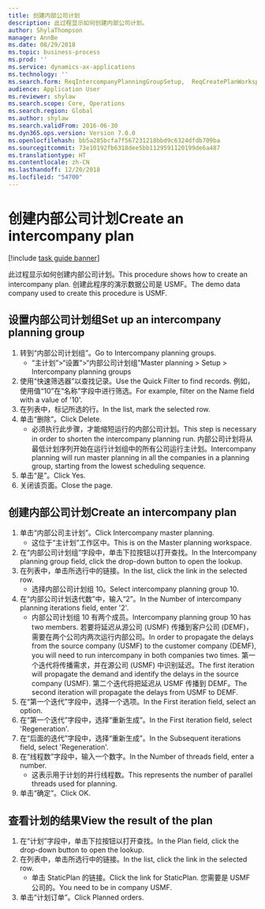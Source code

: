 ```yaml
---
title: 创建内部公司计划
description: 此过程显示如何创建内部公司计划。
author: ShylaThompson
manager: AnnBe
ms.date: 08/29/2018
ms.topic: business-process
ms.prod: ''
ms.service: dynamics-ax-applications
ms.technology: ''
ms.search.form: ReqIntercompanyPlanningGroupSetup,  ReqCreatePlanWorkspace
audience: Application User
ms.reviewer: shylaw
ms.search.scope: Core, Operations
ms.search.region: Global
ms.author: shylaw
ms.search.validFrom: 2016-06-30
ms.dyn365.ops.version: Version 7.0.0
ms.openlocfilehash: bb5a285bcfa7f567231218bbd9c6324dfdb709ba
ms.sourcegitcommit: 73e10192fb6318dee5bb1129591120199de6a487
ms.translationtype: HT
ms.contentlocale: zh-CN
ms.lasthandoff: 12/20/2018
ms.locfileid: "54700"
---
```

# <a name="create-an-intercompany-plan"></a><span data-ttu-id="ca254-103">创建内部公司计划</span><span class="sxs-lookup"><span data-stu-id="ca254-103">Create an intercompany plan</span></span>

[!include [task guide banner](../../includes/task-guide-banner.md)]

<span data-ttu-id="ca254-104">此过程显示如何创建内部公司计划。</span><span class="sxs-lookup"><span data-stu-id="ca254-104">This procedure shows how to create an intercompany plan.</span></span> <span data-ttu-id="ca254-105">创建此程序的演示数据公司是 USMF。</span><span class="sxs-lookup"><span data-stu-id="ca254-105">The demo data company used to create this procedure is USMF.</span></span>


## <a name="set-up-an-intercompany-planning-group"></a><span data-ttu-id="ca254-106">设置内部公司计划组</span><span class="sxs-lookup"><span data-stu-id="ca254-106">Set up an intercompany planning group</span></span> 
1. <span data-ttu-id="ca254-107">转到“内部公司计划组”。</span><span class="sxs-lookup"><span data-stu-id="ca254-107">Go to Intercompany planning groups.</span></span>
    * <span data-ttu-id="ca254-108">“主计划”>“设置”>“内部公司计划组”</span><span class="sxs-lookup"><span data-stu-id="ca254-108">Master planning > Setup > Intercompany planning groups</span></span>  
2. <span data-ttu-id="ca254-109">使用“快速筛选器”以查找记录。</span><span class="sxs-lookup"><span data-stu-id="ca254-109">Use the Quick Filter to find records.</span></span> <span data-ttu-id="ca254-110">例如，使用值“10”在“名称”字段中进行筛选。</span><span class="sxs-lookup"><span data-stu-id="ca254-110">For example, filter on the Name field with a value of '10'.</span></span>
3. <span data-ttu-id="ca254-111">在列表中，标记所选的行。</span><span class="sxs-lookup"><span data-stu-id="ca254-111">In the list, mark the selected row.</span></span>
4. <span data-ttu-id="ca254-112">单击“删除”。</span><span class="sxs-lookup"><span data-stu-id="ca254-112">Click Delete.</span></span>
    * <span data-ttu-id="ca254-113">必须执行此步骤，才能缩短运行的内部公司计划。</span><span class="sxs-lookup"><span data-stu-id="ca254-113">This step is necessary in order to shorten the intercompany planning run.</span></span>   <span data-ttu-id="ca254-114">内部公司计划将从最低计划序列开始在运行计划组中的所有公司运行主计划。</span><span class="sxs-lookup"><span data-stu-id="ca254-114">Intercompany planning will run master planning in all the companies in a planning group, starting from the lowest scheduling sequence.</span></span>  
5. <span data-ttu-id="ca254-115">单击“是”。</span><span class="sxs-lookup"><span data-stu-id="ca254-115">Click Yes.</span></span>
6. <span data-ttu-id="ca254-116">关闭该页面。</span><span class="sxs-lookup"><span data-stu-id="ca254-116">Close the page.</span></span>

## <a name="create-an-intercompany-plan"></a><span data-ttu-id="ca254-117">创建内部公司计划</span><span class="sxs-lookup"><span data-stu-id="ca254-117">Create an intercompany plan</span></span>
1. <span data-ttu-id="ca254-118">单击“内部公司主计划”。</span><span class="sxs-lookup"><span data-stu-id="ca254-118">Click Intercompany master planning.</span></span>
    * <span data-ttu-id="ca254-119">这位于“主计划”工作区中。</span><span class="sxs-lookup"><span data-stu-id="ca254-119">This is on the Master planning workspace.</span></span>  
2. <span data-ttu-id="ca254-120">在“内部公司计划组”字段中，单击下拉按钮以打开查找。</span><span class="sxs-lookup"><span data-stu-id="ca254-120">In the Intercompany planning group field, click the drop-down button to open the lookup.</span></span>
3. <span data-ttu-id="ca254-121">在列表中，单击所选行中的链接。</span><span class="sxs-lookup"><span data-stu-id="ca254-121">In the list, click the link in the selected row.</span></span>
    * <span data-ttu-id="ca254-122">选择内部公司计划组 10。</span><span class="sxs-lookup"><span data-stu-id="ca254-122">Select intercompany planning group 10.</span></span>  
4. <span data-ttu-id="ca254-123">在“内部公司计划迭代数”中，输入“2”。</span><span class="sxs-lookup"><span data-stu-id="ca254-123">In the Number of intercompany planning iterations field, enter '2'.</span></span>
    * <span data-ttu-id="ca254-124">内部公司计划组 10 有两个成员。</span><span class="sxs-lookup"><span data-stu-id="ca254-124">Intercompany planning group 10 has two members.</span></span> <span data-ttu-id="ca254-125">若要将延迟从源公司 (USMF) 传播到客户公司 (DEMF)，需要在两个公司内两次运行内部公司。</span><span class="sxs-lookup"><span data-stu-id="ca254-125">In order to propagate the delays from the source company (USMF) to the customer company (DEMF), you will need to run intercompany in both companies two times.</span></span> <span data-ttu-id="ca254-126">第一个迭代将传播需求，并在源公司 (USMF) 中识别延迟。</span><span class="sxs-lookup"><span data-stu-id="ca254-126">The first iteration will propagate the demand and identify the delays in the source company (USMF).</span></span> <span data-ttu-id="ca254-127">第二个迭代将把延迟从 USMF 传播到 DEMF。</span><span class="sxs-lookup"><span data-stu-id="ca254-127">The second iteration will propagate the delays from USMF to DEMF.</span></span>  
5. <span data-ttu-id="ca254-128">在“第一个迭代”字段中，选择一个选项。</span><span class="sxs-lookup"><span data-stu-id="ca254-128">In the First iteration field, select an option.</span></span>
6. <span data-ttu-id="ca254-129">在“第一个迭代”字段中，选择“重新生成”。</span><span class="sxs-lookup"><span data-stu-id="ca254-129">In the First iteration field, select 'Regeneration'.</span></span>
7. <span data-ttu-id="ca254-130">在“后面的迭代”字段中，选择“重新生成”。</span><span class="sxs-lookup"><span data-stu-id="ca254-130">In the Subsequent iterations field, select 'Regeneration'.</span></span>
8. <span data-ttu-id="ca254-131">在“线程数”字段中，输入一个数字。</span><span class="sxs-lookup"><span data-stu-id="ca254-131">In the Number of threads field, enter a number.</span></span>
    * <span data-ttu-id="ca254-132">这表示用于计划的并行线程数。</span><span class="sxs-lookup"><span data-stu-id="ca254-132">This represents the number of parallel threads used for planning.</span></span>  
9. <span data-ttu-id="ca254-133">单击“确定”。</span><span class="sxs-lookup"><span data-stu-id="ca254-133">Click OK.</span></span>

## <a name="view-the-result-of-the-plan"></a><span data-ttu-id="ca254-134">查看计划的结果</span><span class="sxs-lookup"><span data-stu-id="ca254-134">View the result of the plan</span></span>
1. <span data-ttu-id="ca254-135">在“计划”字段中，单击下拉按钮以打开查找。</span><span class="sxs-lookup"><span data-stu-id="ca254-135">In the Plan field, click the drop-down button to open the lookup.</span></span>
2. <span data-ttu-id="ca254-136">在列表中，单击所选行中的链接。</span><span class="sxs-lookup"><span data-stu-id="ca254-136">In the list, click the link in the selected row.</span></span>
    * <span data-ttu-id="ca254-137">单击 StaticPlan 的链接。</span><span class="sxs-lookup"><span data-stu-id="ca254-137">Click the link for StaticPlan.</span></span> <span data-ttu-id="ca254-138">您需要是 USMF 公司的。</span><span class="sxs-lookup"><span data-stu-id="ca254-138">You need to be in company USMF.</span></span>  
3. <span data-ttu-id="ca254-139">单击“计划订单”。</span><span class="sxs-lookup"><span data-stu-id="ca254-139">Click Planned orders.</span></span>

